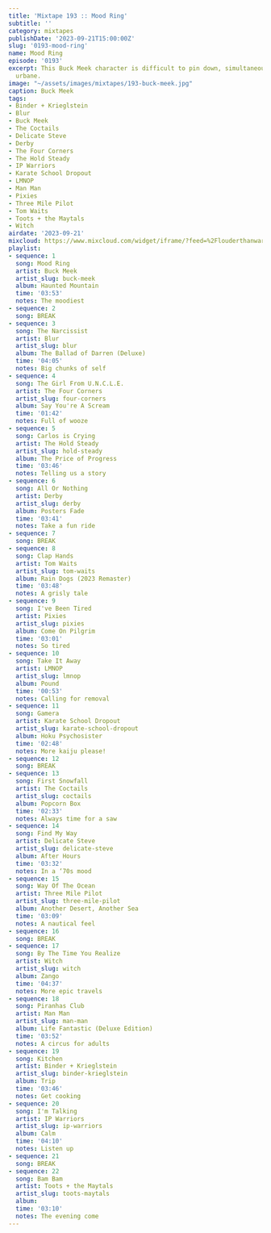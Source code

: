 ```yaml
---
title: 'Mixtape 193 :: Mood Ring'
subtitle: ''
category: mixtapes
publishDate: '2023-09-21T15:00:00Z'
slug: '0193-mood-ring'
name: Mood Ring
episode: '0193'
excerpt: This Buck Meek character is difficult to pin down, simultaneously rural and
  urbane.
image: "~/assets/images/mixtapes/193-buck-meek.jpg"
caption: Buck Meek
tags:
- Binder + Krieglstein
- Blur
- Buck Meek
- The Coctails
- Delicate Steve
- Derby
- The Four Corners
- The Hold Steady
- IP Warriors
- Karate School Dropout
- LMNOP
- Man Man
- Pixies
- Three Mile Pilot
- Tom Waits
- Toots + the Maytals
- Witch
airdate: '2023-09-21'
mixcloud: https://www.mixcloud.com/widget/iframe/?feed=%2Flouderthanwar%2Fthe-mixtape-193-mood-ring-2023-09-21%2F&hide_artwork=1&hide_cover=1
playlist:
- sequence: 1
  song: Mood Ring
  artist: Buck Meek
  artist_slug: buck-meek
  album: Haunted Mountain
  time: '03:53'
  notes: The moodiest
- sequence: 2
  song: BREAK
- sequence: 3
  song: The Narcissist
  artist: Blur
  artist_slug: blur
  album: The Ballad of Darren (Deluxe)
  time: '04:05'
  notes: Big chunks of self
- sequence: 4
  song: The Girl From U.N.C.L.E.
  artist: The Four Corners
  artist_slug: four-corners
  album: Say You're A Scream
  time: '01:42'
  notes: Full of wooze
- sequence: 5
  song: Carlos is Crying
  artist: The Hold Steady
  artist_slug: hold-steady
  album: The Price of Progress
  time: '03:46'
  notes: Telling us a story
- sequence: 6
  song: All Or Nothing
  artist: Derby
  artist_slug: derby
  album: Posters Fade
  time: '03:41'
  notes: Take a fun ride
- sequence: 7
  song: BREAK
- sequence: 8
  song: Clap Hands
  artist: Tom Waits
  artist_slug: tom-waits
  album: Rain Dogs (2023 Remaster)
  time: '03:48'
  notes: A grisly tale
- sequence: 9
  song: I've Been Tired
  artist: Pixies
  artist_slug: pixies
  album: Come On Pilgrim
  time: '03:01'
  notes: So tired
- sequence: 10
  song: Take It Away
  artist: LMNOP
  artist_slug: lmnop
  album: Pound
  time: '00:53'
  notes: Calling for removal
- sequence: 11
  song: Gamera
  artist: Karate School Dropout
  artist_slug: karate-school-dropout
  album: Hoku Psychosister
  time: '02:48'
  notes: More kaiju please!
- sequence: 12
  song: BREAK
- sequence: 13
  song: First Snowfall
  artist: The Coctails
  artist_slug: coctails
  album: Popcorn Box
  time: '02:33'
  notes: Always time for a saw
- sequence: 14
  song: Find My Way
  artist: Delicate Steve
  artist_slug: delicate-steve
  album: After Hours
  time: '03:32'
  notes: In a ‘70s mood
- sequence: 15
  song: Way Of The Ocean
  artist: Three Mile Pilot
  artist_slug: three-mile-pilot
  album: Another Desert, Another Sea
  time: '03:09'
  notes: A nautical feel
- sequence: 16
  song: BREAK
- sequence: 17
  song: By The Time You Realize
  artist: Witch
  artist_slug: witch
  album: Zango
  time: '04:37'
  notes: More epic travels
- sequence: 18
  song: Piranhas Club
  artist: Man Man
  artist_slug: man-man
  album: Life Fantastic (Deluxe Edition)
  time: '03:52'
  notes: A circus for adults
- sequence: 19
  song: Kitchen
  artist: Binder + Krieglstein
  artist_slug: binder-krieglstein
  album: Trip
  time: '03:46'
  notes: Get cooking
- sequence: 20
  song: I'm Talking
  artist: IP Warriors
  artist_slug: ip-warriors
  album: Calm
  time: '04:10'
  notes: Listen up
- sequence: 21
  song: BREAK
- sequence: 22
  song: Bam Bam
  artist: Toots + the Maytals
  artist_slug: toots-maytals
  album:
  time: '03:10'
  notes: The evening come
---
```


